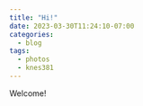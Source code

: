 ```yaml
---
title: "Hi!"
date: 2023-03-30T11:24:10-07:00
categories:
  - blog
tags:
  - photos
  - knes381
---
```


Welcome!
